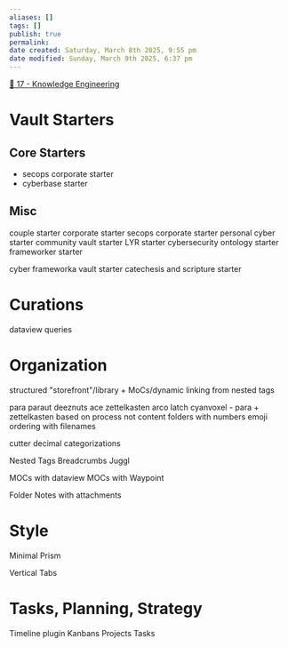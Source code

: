 ```yaml
---
aliases: []
tags: []
publish: true
permalink:
date created: Saturday, March 8th 2025, 9:55 pm
date modified: Sunday, March 9th 2025, 6:37 pm
---
```


[📁 17 - Knowledge Engineering](../📁%2017%20-%20Knowledge%20Engineering/📁%2017%20-%20Knowledge%20Engineering.md)

# Vault Starters

## Core Starters

- secops corporate starter
- cyberbase starter

## Misc

couple starter
corporate starter
secops corporate starter
personal cyber starter
community vault starter
LYR starter
cybersecurity ontology starter
frameworker starter

cyber frameworka vault starter
catechesis and scripture starter

# Curations

dataview queries

# Organization

structured "storefront"/library + MoCs/dynamic linking from nested tags

para
paraut
deeznuts
ace
zettelkasten
arco
latch
cyanvoxel - para + zettelkasten
based on process not content
folders with numbers
emoji ordering with filenames

cutter
decimal categorizations

Nested Tags
Breadcrumbs
Juggl

MOCs with dataview
MOCs with Waypoint

Folder Notes with attachments

# Style

Minimal
Prism

Vertical Tabs

# Tasks, Planning, Strategy

Timeline plugin
Kanbans
Projects
Tasks
